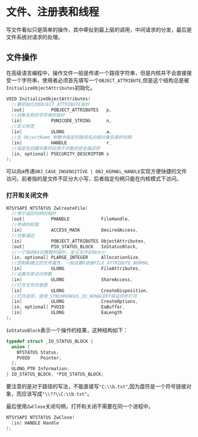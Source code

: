 # 文件、注册表和线程

写文件看似只是简单的操作，其中牵扯到最上层的调用，中间请求的分发，最后是文件系统对请求的处理。

## 文件操作

在高级语言编程中，操作文件一般是传递一个路径字符串，但是内核并不会直接接受一个字符串，使用者必须首先填写一个`OBJECT_ATTRIBUTE`,但是这个结构总是被`InitializeObjectAttributes`初始化。

```cpp
VOID InitializeObjectAttributes(
  //要初始化的OBJECT_ATTRIBUTE指针
  [out]          POBJECT_ATTRIBUTES   p, 
  //对象名称的字符串的指针
  [in]           PUNICODE_STRING      n,
  //定义标签
  [in]           ULONG                a,
  //在 ObjectName 参数中指定的路径名的根对象目录的句柄
  [in]           HANDLE               r,
  //指定在创建对象时应用于对象的安全描述符
  [in, optional] PSECURITY_DESCRIPTOR s
);
```

可以向a传递`OBJ_CASE_INSENSITIVE | OBJ_KERNEL_HANDLE`实现方便快捷的文件访问，前者指的是文件不区分大小写，后者指定句柄只能在内核模式下访问。

### 打开和关闭文件

```cpp
NTSYSAPI NTSTATUS ZwCreateFile(
  //用于返回句柄的指针
  [out]          PHANDLE            FileHandle,
  //申请的权限
  [in]           ACCESS_MASK        DesiredAccess,
  //对象描述
  [in]           POBJECT_ATTRIBUTES ObjectAttributes,
  [out]          PIO_STATUS_BLOCK   IoStatusBlock,
  //一个指向64位整数的指针，定义文件初始大小
  [in, optional] PLARGE_INTEGER     AllocationSize,
  //控制新建立的文件属性，一般设置0或者FILE_ATTRIBUTE_NORMAL
  [in]           ULONG              FileAttributes,
  //设置共享访问参数
  [in]           ULONG              ShareAccess,
  //打开文件的意图
  [in]           ULONG              CreateDisposition,
  //打开选项，使用_SYNCHRONOUS_IO_NONALERT保证同步打开
  [in]           ULONG              CreateOptions,
  [in, optional] PVOID              EaBuffer,
  [in]           ULONG              EaLength
);

```

`IoStatusBlock`表示一个操作的结果，这种结构如下：

```cpp
typedef struct _IO_STATUS_BLOCK {
  union {
    NTSTATUS Status;
    PVOID    Pointer;
  };
  ULONG_PTR Information;
} IO_STATUS_BLOCK, *PIO_STATUS_BLOCK;
```

要注意的是对于路径的写法，不能直接写`"C:\\b.txt"`,因为盘符是一个符号链接对象，而应该写成`"\\??\\C:\\b.txt"`。

最后使用`ZwClose`关闭句柄，打开和关闭不需要在同一个进程中。

```cpp
NTSYSAPI NTSTATUS ZwClose(
  [in] HANDLE Handle
);
```